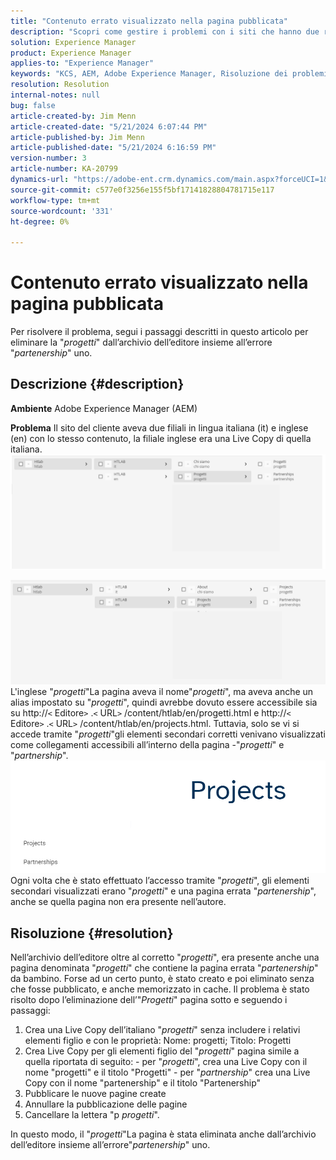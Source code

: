 ```yaml
---
title: "Contenuto errato visualizzato nella pagina pubblicata"
description: "Scopri come gestire i problemi con i siti che hanno due rami di lingua."
solution: Experience Manager
product: Experience Manager
applies-to: "Experience Manager"
keywords: "KCS, AEM, Adobe Experience Manager, Risoluzione dei problemi, lingue, contenuto, pagina pubblicata, inglese, italiano"
resolution: Resolution
internal-notes: null
bug: false
article-created-by: Jim Menn
article-created-date: "5/21/2024 6:07:44 PM"
article-published-by: Jim Menn
article-published-date: "5/21/2024 6:16:59 PM"
version-number: 3
article-number: KA-20799
dynamics-url: "https://adobe-ent.crm.dynamics.com/main.aspx?forceUCI=1&pagetype=entityrecord&etn=knowledgearticle&id=78da3bff-9c17-ef11-9f8a-6045bd006268"
source-git-commit: c577e0f3256e155f5bf17141828804781715e117
workflow-type: tm+mt
source-wordcount: '331'
ht-degree: 0%

---
```


# Contenuto errato visualizzato nella pagina pubblicata


Per risolvere il problema, segui i passaggi descritti in questo articolo per eliminare la &quot;*progetti*&quot; dall’archivio dell’editore insieme all’errore &quot;*partenership*&quot; uno.

## Descrizione {#description}


<b>Ambiente</b>
Adobe Experience Manager (AEM)

<b>Problema</b>
Il sito del cliente aveva due filiali in lingua italiana (it) e inglese (en) con lo stesso contenuto, la filiale inglese era una Live Copy di quella italiana.
![](assets/___79da3bff-9c17-ef11-9f8a-6045bd006268___.png)

![](assets/___7bda3bff-9c17-ef11-9f8a-6045bd006268___.png)
L&#39;inglese &quot;*progetti*&quot;La pagina aveva il nome&quot;*progetti*&quot;, ma aveva anche un alias impostato su &quot;*progetti*&quot;, quindi avrebbe dovuto essere accessibile sia su http://`<` Editore`>` .`<` URL`>` /content/htlab/en/progetti.html e http://`<` Editore`>` .`<` URL`>` /content/htlab/en/projects.html.
Tuttavia, solo se vi si accede tramite &quot;*progetti*&quot;gli elementi secondari corretti venivano visualizzati come collegamenti accessibili all’interno della pagina -&quot;*progetti*&quot; e &quot;*partnership*&quot;.
![](assets/___7dda3bff-9c17-ef11-9f8a-6045bd006268___.png)
Ogni volta che è stato effettuato l’accesso tramite &quot;*progetti*&quot;, gli elementi secondari visualizzati erano &quot;*progetti*&quot; e una pagina errata &quot;*partenership*&quot;, anche se quella pagina non era presente nell’autore.


## Risoluzione {#resolution}


Nell’archivio dell’editore oltre al corretto &quot;*progetti*&quot;, era presente anche una pagina denominata &quot;*progetti*&quot; che contiene la pagina errata &quot;*partenership*&quot; da bambino.
Forse ad un certo punto, è stato creato e poi eliminato senza che fosse pubblicato, e anche memorizzato in cache.
Il problema è stato risolto dopo l’eliminazione dell’&quot;*Progetti*&quot; pagina sotto e seguendo i passaggi:

1. Crea una Live Copy dell’italiano &quot;*progetti*&quot; senza includere i relativi elementi figlio e con le proprietà: Nome: progetti; Titolo: Progetti
2. Crea Live Copy per gli elementi figlio del &quot;*progetti*&quot; pagina simile a quella riportata di seguito: - per &quot;*progetti*&quot;, crea una Live Copy con il nome &quot;progetti&quot; e il titolo &quot;Progetti&quot; - per &quot;*partnership*&quot; crea una Live Copy con il nome &quot;partenership&quot; e il titolo &quot;Partenership&quot;
3. Pubblicare le nuove pagine create
4. Annullare la pubblicazione delle pagine
5. Cancellare la lettera &quot;p *progetti*&quot;.

In questo modo, il &quot;*progetti*&quot;La pagina è stata eliminata anche dall’archivio dell’editore insieme all’errore&quot;*partenership*&quot; uno.
